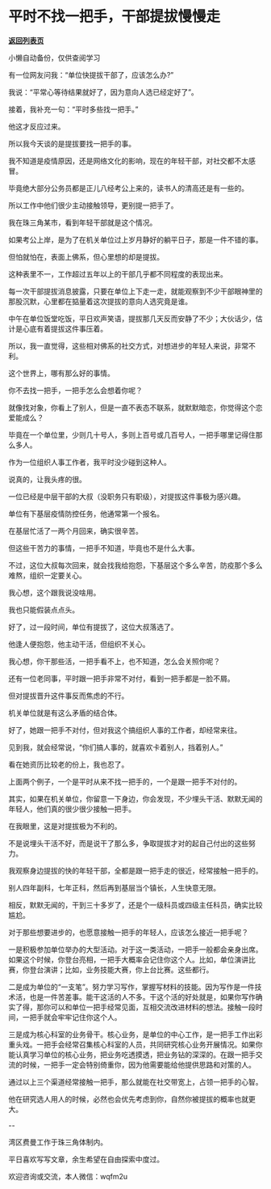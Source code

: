 # 平时不找一把手，干部提拔慢慢走

[**返回列表页**](/gzh/费曼的小茶馆)

小懒自动备份，仅供查阅学习

有一位网友问我：“单位快提拔干部了，应该怎么办?”

我说：“平常心等待结果就好了，因为意向人选已经定好了”。

接着，我补充一句：“平时多些找一把手。”

他这才反应过来。

所以我今天谈的是提拔要找一把手的事。

我不知道是疫情原因，还是网络文化的影响，现在的年轻干部，对社交都不太感冒。

毕竟绝大部分公务员都是正儿八经考公上来的，读书人的清高还是有一些的。

所以工作中他们很少主动接触领导，更别提一把手了。

我在珠三角某市，看到年轻干部就是这个情况。

如果考公上岸，是为了在机关单位过上岁月静好的躺平日子，那是一件不错的事。

但怕就怕在，表面上佛系，但心里想的却是提拔。

这种表里不一，工作超过五年以上的干部几乎都不同程度的表现出来。

每一次干部提拔消息披露，只要在单位上下走一走，就能观察到不少干部眼神里的那股沉默，心里都在掂量着这次提拔的意向人选究竟是谁。

中午在单位饭堂吃饭，平日欢声笑语，提拔那几天反而安静了不少；大伙话少，估计是心底有着提拔这件事压着。

所以，我一直觉得，这些相对佛系的社交方式，对想进步的年轻人来说，非常不利。

这个世界上，哪有那么好的事情。

你不去找一把手，一把手怎么会想着你呢？

就像找对象，你看上了别人，但是一直不表态不联系，就默默暗恋，你觉得这个恋爱能成么？

毕竟在一个单位里，少则几十号人，多则上百号或几百号人，一把手哪里记得住那么多人。

作为一位组织人事工作者，我平时没少碰到这种人。

说真的，让我头疼的很。

一位已经是中层干部的大叔（没职务只有职级），对提拔这件事极为感兴趣。

单位有下基层疫情防控任务，他通常第一个报名。

在基层忙活了一两个月回来，确实很辛苦。

但这些干苦力的事情，一把手不知道，毕竟也不是什么大事。

不过，这位大叔每次回来，就会找我给抱怨，下基层这个多么辛苦，防疫那个多么难熬，组织一定要关心。

我心想，这个跟我说没啥用。

我也只能假装点点头。

好了，过一段时间，单位有提拔了，这位大叔落选了。

他逢人便抱怨，他主动干活，但组织不关心。

我心想，你干那些活，一把手看不上，也不知道，怎么会关照你呢？

还有一位老同事，平时跟一把手非常不对付，看到一把手都是一脸不屑。

但对提拔晋升这件事反而焦虑的不行。

机关单位就是有这么矛盾的结合体。

好了，她跟一把手不对付，但对我这个搞组织人事的工作者，却经常来往。

见到我，就会经常说，“你们搞人事的，就喜欢卡着别人，挡着别人。”

看在她资历比较老的份上，我也忍了。

上面两个例子，一个是平时从来不找一把手的，一个是跟一把手不对付的。

其实，如果在机关单位，你留意一下身边，你会发现，不少埋头干活、默默无闻的年轻人，他们真的很少很少接触一把手。

在我眼里，这是对提拔极为不利的。

不是说埋头干活不好，而是说干了那么多，争取提拔才对的起自己付出的这些努力。

我观察身边提拔的快的年轻干部，全都是跟一把手走的很近，经常接触一把手的。

别人四年副科，七年正科，然后再到基层当个镇长，人生快意无限。

相反，默默无闻的，干到三十多岁了，还是个一级科员或四级主任科员，确实比较尴尬。

对于那些想要进步的，也愿意接触一把手的年轻人，应该怎么接近一把手呢？

一是积极参加单位举办的大型活动。对于这一类活动，一把手一般都会亲身出席。如果这个时候，你登台亮相，一把手大概率会记住你这个人。比如，单位演讲比赛，你登台演讲；比如，业务技能大赛，你上台比赛。这些都行。

二是成为单位的“一支笔”。努力学习写作，掌握写材料的技能。因为写作是一件技术活，也是一件苦差事。能干这活的人不多。干这个活的好处就是，如果你写作确实了得，那你可以和单位一把手经常见面，互相交流改进材料的想法。接触一段时间，一把手就会牢牢记住你这个人。

三是成为核心科室的业务骨干。核心业务，是单位的中心工作，是一把手工作出彩重头戏。一把手会经常召集核心科室的人员，共同研究核心业务开展情况。如果你能认真学习单位的核心业务，把业务吃透摸透，把业务钻的深深的。在跟一把手交流的时候，一把手一定会特别倚重你，因为他需要能给他提供思路和对策的人。

通过以上三个渠道经常接触一把手，那么就能在社交带宽上，占领一把手的心智。

他在研究选人用人的时候，必然也会优先考虑到你，自然你被提拔的概率也就更大。

\--  

湾区费曼工作于珠三角体制内。

平日喜欢写写文章，余生希望在自由探索中度过。

欢迎咨询或交流，本人微信：wqfm2u  
  

